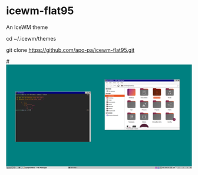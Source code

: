 # icewm-flat95
An IceWM theme

cd ~/.icewm/themes

git clone https://github.com/apo-pa/icewm-flat95.git

#![Screenshot](https://raw.githubusercontent.com/apo-pa/icewm-flat95/master/screenshot.png)
